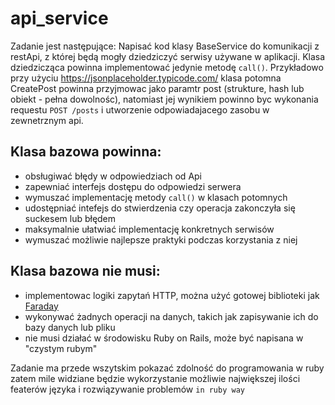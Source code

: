 # api_service

Zadanie jest następujące: Napisać kod klasy BaseService do komunikacji z restApi, z której będą mogły dziedziczyć serwisy używane w aplikacji. Klasa dziedzicząca powinna implementować jedynie metodę `call()`.  Przykładowo przy użyciu https://jsonplaceholder.typicode.com/ klasa potomna CreatePost powinna przyjmowac jako paramtr post (strukture, hash lub obiekt - pełna dowolnośc), natomiast jej wynikiem powinno byc wykonania requestu `POST /posts` i utworzenie odpowiadajacego zasobu w zewnetrznym api.

## Klasa bazowa powinna:
- obsługiwać błędy w odpowiedziach od Api
- zapewniać interfejs dostępu do odpowiedzi serwera
- wymuszać implementację metody `call()` w klasach potomnych
- udostępniać intefejs do stwierdzenia czy operacja zakonczyła się suckesem lub błędem
- maksymalnie ułatwiać implementację konkretnych serwisów
- wymuszać możliwie najlepsze praktyki podczas korzystania z niej
## Klasa bazowa nie musi:
- implementowac logiki zapytań HTTP, można użyć gotowej biblioteki jak [Faraday](https://github.com/lostisland/faraday)
- wykonywać żadnych operacji na danych, takich jak zapisywanie ich do bazy danych lub pliku
- nie musi działać w środowisku Ruby on Rails, może być napisana w "czystym rubym"

Zadanie ma przede wszytskim pokazać zdolność do programowania w ruby zatem mile widziane będzie wykorzystanie możliwie największej ilości featerów języka i rozwiązywanie problemów `in ruby way`
